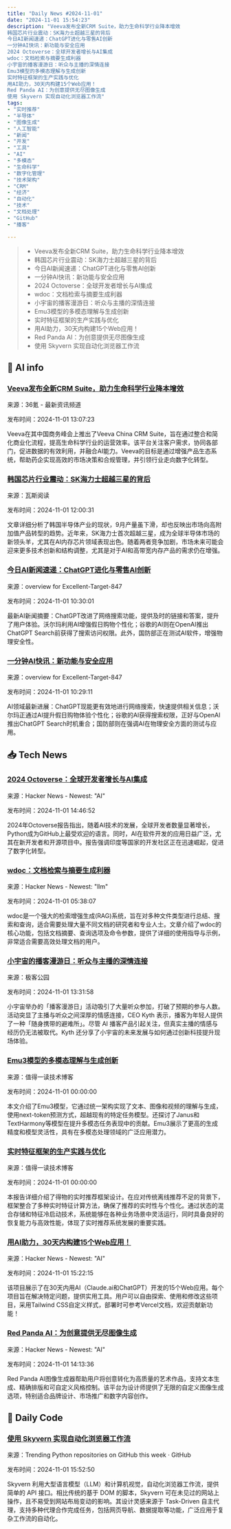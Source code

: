 ```yaml
---
title: "Daily News #2024-11-01"
date: "2024-11-01 15:54:23"
description: "Veeva发布全新CRM Suite，助力生命科学行业降本增效
韩国芯片行业震动：SK海力士超越三星的背后
今日AI新闻速递：ChatGPT进化与零售AI创新
一分钟AI快讯：新功能与安全应用
2024 Octoverse：全球开发者增长与AI集成
wdoc：文档检索与摘要生成利器
小宇宙的播客漫游日：听众与主播的深情连接
Emu3模型的多模态理解与生成创新
实时特征框架的生产实践与优化
用AI助力，30天内构建15个Web应用！
Red Panda AI：为创意提供无尽图像生成
使用 Skyvern 实现自动化浏览器工作流"
tags: 
- "实时推荐"
- "半导体"
- "图像生成"
- "人工智能"
- "新闻"
- "开发"
- "工具"
- "AI"
- "多模态"
- "生命科学"
- "数字化管理"
- "技术架构"
- "CRM"
- "经济"
- "自动化"
- "技术"
- "文档处理"
- "GitHub"
- "播客"

---
```


> - Veeva发布全新CRM Suite，助力生命科学行业降本增效
> - 韩国芯片行业震动：SK海力士超越三星的背后
> - 今日AI新闻速递：ChatGPT进化与零售AI创新
> - 一分钟AI快讯：新功能与安全应用
> - 2024 Octoverse：全球开发者增长与AI集成
> - wdoc：文档检索与摘要生成利器
> - 小宇宙的播客漫游日：听众与主播的深情连接
> - Emu3模型的多模态理解与生成创新
> - 实时特征框架的生产实践与优化
> - 用AI助力，30天内构建15个Web应用！
> - Red Panda AI：为创意提供无尽图像生成
> - 使用 Skyvern 实现自动化浏览器工作流

## 🤖 AI info

### [Veeva发布全新CRM Suite，助力生命科学行业降本增效](https://www.36kr.com/p/3011444608787713)

来源：36氪 - 最新资讯频道

发布时间：2024-11-01 13:07:23

Veeva在其中国商务峰会上推出了Veeva China CRM Suite，旨在通过整合和简化商业化流程，提高生命科学行业的运营效率。该平台关注客户需求，协同各部门，促进数据的有效利用，并融合AI能力。Veeva的目标是通过增强产品生态系统，帮助药企实现高效的市场决策和合规管理，并引领行业走向数字化转型。

### [韩国芯片行业震动：SK海力士超越三星的背后](http://mp.weixin.qq.com/s?__biz=Mzg2NDgzNTQ4MA==&mid=2247762047&idx=1&sn=d21bc40415ac53a55118e1f74a215957&chksm=cfe8843bd39a63ebf4516d145d5fde4d003b67d67d61e9cf54e8b6dcd792255e8ed4fc326a91)

来源：瓦斯阅读

发布时间：2024-11-01 12:00:31

文章详细分析了韩国半导体产业的现状，9月产量虽下滑，却也反映出市场向高附加值产品转型的趋势。近年来，SK海力士首次超越三星，成为全球半导体市场的新领头羊，尤其在AI内存芯片领域表现出色。随着两者竞争加剧，市场未来可能会迎来更多技术创新和结构调整，尤其是对于AI和高带宽内存产品的需求仍在增强。

### [今日AI新闻速递：ChatGPT进化与零售AI创新](https://www.reddit.com/r/ArtificialInteligence/comments/1ggvj5i/oneminute_daily_ai_news_10312024/)

来源：overview for Excellent-Target-847

发布时间：2024-11-01 10:30:01

最新AI新闻摘要：ChatGPT改进了网络搜索功能，提供及时的链接和答案，提升了用户体验。沃尔玛利用AI增强假日购物个性化；谷歌的AI则在OpenAI推出ChatGPT Search前获得了搜索访问权限。此外，国防部正在测试AI软件，增强物理安全性。

### [一分钟AI快讯：新功能与安全应用](https://www.reddit.com/r/artificial/comments/1ggvim1/oneminute_daily_ai_news_10312024/)

来源：overview for Excellent-Target-847

发布时间：2024-11-01 10:29:11

AI领域最新进展：ChatGPT现能更有效地进行网络搜索，快速提供相关信息；沃尔玛正通过AI提升假日购物体验个性化；谷歌的AI获得搜索权限，正好与OpenAI推出ChatGPT Search时机重合；国防部则在强调AI在物理安全方面的测试与应用。

## 📥 Tech News

### [2024 Octoverse：全球开发者增长与AI集成](https://github.blog/news-insights/octoverse/octoverse-2024/)

来源：Hacker News - Newest: "AI"

发布时间：2024-11-01 14:46:52

2024年Octoverse报告指出，随着AI技术的发展，全球开发者数量显著增长，Python成为GitHub上最受欢迎的语言。同时，AI在软件开发的应用日益广泛，尤其在新开发者和开源项目中。报告强调印度等国家的开发社区正在迅速崛起，促进了数字化转型。

### [wdoc：文档检索与摘要生成利器](https://github.com/thiswillbeyourgithub/wdoc)

来源：Hacker News - Newest: "llm"

发布时间：2024-11-01 05:38:07

wdoc是一个强大的检索增强生成(RAG)系统，旨在对多种文件类型进行总结、搜索和查询，适合需要处理大量不同文档的研究者和专业人士。文章介绍了wdoc的核心功能，包括文档摘要、查询选项及命令参数，提供了详细的使用指导与示例，非常适合需要高效处理文档的用户。

### [小宇宙的播客漫游日：听众与主播的深情连接](http://www.geekpark.net/news/342616)

来源：极客公园

发布时间：2024-11-01 13:31:58

小宇宙举办的「播客漫游日」活动吸引了大量听众参加，打破了预期的参与人数。活动突显了主播与听众之间深厚的情感连接，CEO Kyth 表示，播客为年轻人提供了一种「随身携带的避难所」。尽管 AI 播客产品引起关注，但真实主播的情感与经历仍无法被取代。Kyth 还分享了小宇宙的未来发展与如何通过创新科技提升现场体验。

### [Emu3模型的多模态理解与生成创新](https://mp.weixin.qq.com/s/BMUKe2DmnLwXIMoaOxJLCw)

来源：值得一读技术博客

发布时间：2024-11-01 00:00:00

本文介绍了Emu3模型，它通过统一架构实现了文本、图像和视频的理解与生成，使用next-token预测方式，超越现有的特定任务模型。还探讨了Janus和TextHarmony等模型在提升多模态任务表现中的贡献。Emu3展示了更高的生成精度和模型灵活性，具有在多模态处理领域的广泛应用潜力。

### [实时特征框架的生产实践与优化](https://mp.weixin.qq.com/s/PuvFfHsXwM66OcYYfUcePw)

来源：值得一读技术博客

发布时间：2024-11-01 00:00:00

本报告详细介绍了得物的实时推荐框架设计。在应对传统离线推荐不足的背景下，框架整合了多种实时特征计算方法，确保了推荐的实时性与个性化。通过状态的混合存储和特征冷启动技术，系统能够在各种业务场景中灵活运行，同时具备良好的恢复能力与高效性能，体现了实时推荐系统发展的重要实践。

### [用AI助力，30天内构建15个Web应用！](https://github.com/renedeanda/makr.io)

来源：Hacker News - Newest: "AI"

发布时间：2024-11-01 15:22:15

该项目展示了在30天内用AI（Claude.ai和ChatGPT）开发的15个Web应用。每个项目旨在解决特定问题，提供实用工具。用户可以自由探索、使用和修改这些项目，采用Tailwind CSS自定义样式，部署时可参考Vercel文档，欢迎贡献新功能！

### [Red Panda AI：为创意提供无尽图像生成](https://redpandasai.com/)

来源：Hacker News - Newest: "AI"

发布时间：2024-11-01 14:13:36

Red Panda AI图像生成器帮助用户将创意转化为高质量的艺术作品，支持文本生成、精确排版和可自定义风格控制。该平台为设计师提供了无限的自定义图像生成选项，特别适合品牌设计、市场推广和数字内容创作。

## 💾 Daily Code

### [使用 Skyvern 实现自动化浏览器工作流](https://github.com/Skyvern-AI/skyvern)

来源：Trending Python repositories on GitHub this week · GitHub

发布时间：2024-11-01 15:52:50

Skyvern 利用大型语言模型（LLM）和计算机视觉，自动化浏览器工作流，提供简单的 API 接口。相比传统的基于 DOM 的脚本，Skyvern 可在未见过的网站上操作，且不易受到网站布局变动的影响。其设计灵感来源于 Task-Driven 自主代理，支持多种代理合作完成任务，包括网页导航、数据提取等功能，广泛应用于复杂工作流的自动化。

